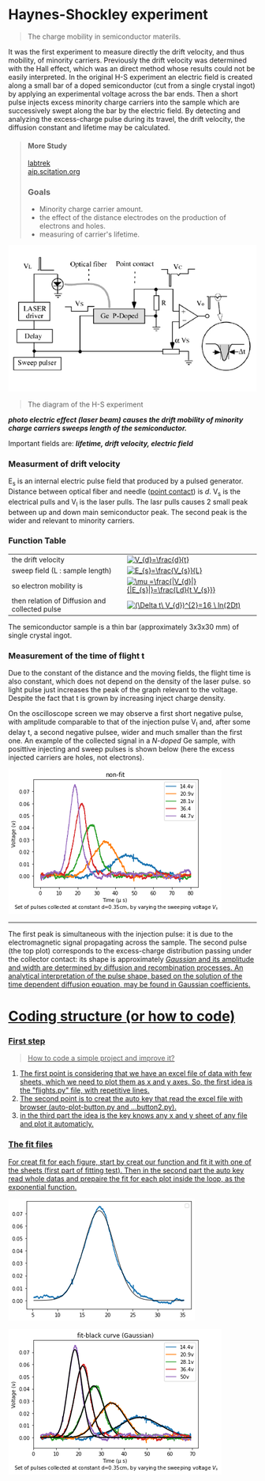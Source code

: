 # Haynes-Shockley experiment
> The charge mobility in semiconductor materils.

It was the first experiment to measure directly the drift velocity, and thus mobility, of minority carriers. Previously the drift velocity was determined with the Hall effect, which was an direct method whose results could not be easily interpreted.
In the original H-S experiment an electric field is created along a small bar of a doped semiconductor (cut from a single crystal ingot) by applying an experimental voltage across the bar ends. Then a short pulse injects excess minority charge carriers into the sample which are successively swept along the bar by the electric field. By detecting and analyzing the excess-charge pulse during its travel, the drift velocity, the diffusion constant and lifetime may be calculated.
>
>#### More Study
><a href="https://www.labtrek.it/haynes-shockley-experiment/">labtrek</a><br>
><a href="https://aip.scitation.org/doi/pdf/10.1063/1.334081">aip.scitation.org
></a>
>### Goals
>- Minority charge carrier amount.
>- the effect of the distance electrodes on the production of electrons and 
>holes.
>- measuring of carrier's lifetime.

![config](./images/image.jpg)
>The diagram of the H-S experiment


***photo electric effect (laser beam) causes the drift mobility of minority charge carriers sweeps length of the semiconductor.***

Important fields are: ***lifetime, drift velocity, electric field***

<h3>Measurment of drift velocity</h3>
<p>
  E<sub>s</sub> is an internal electric pulse field that produced by a pulsed generator. Distance between optical fiber and needle (<ins>point contact</ins>) is <em>d</em>.  V<sub>s</sub> is the electrical pulls and V<sub>l</sub> is the laser pulls. The lasr pulls causes 2 small peak between up and down main semiconductor peak. The second peak is the wider and relevant to minority carriers.
</p>

<!DOCTYPE html>
<html>
<head>
</head>
<body>
  <h3>Function Table</h3>
  <table>
    <tr>
      <td>the drift velocity</td>
      <td><a href=""https://www.codecogs.com/eqnedit.php?latex=V_{d}=\frac{d}{t}" target="_blank"><img src="https://latex.codecogs.com/gif.latex?V_{d}=\frac{d}{t}" title="V_{d}=\frac{d}{t}" /></a></td>
    </tr>
      <tr>
    <td>sweep field (L : sample length)</td>
    <td><a href="https://www.codecogs.com/eqnedit.php?latex=E_{s}=\frac{V_{s}}{L}" target="_blank"><img src="https://latex.codecogs.com/gif.latex?E_{s}=\frac{V_{s}}{L}" title="E_{s}=\frac{V_{s}}{L}" /></a></td>
  </tr>
    <tr>
        <td>so electron mobility is</td>
        <td><a href="https://www.codecogs.com/eqnedit.php?latex=\mu&space;=\frac{|V_{d}|}{|E_{s}|}=\frac{Ld}{t&space;V_{s}}" target="_blank"><img src="https://latex.codecogs.com/gif.latex?\mu&space;=\frac{|V_{d}|}{|E_{s}|}=\frac{Ld}{t&space;V_{s}}" title="\mu =\frac{|V_{d}|}{|E_{s}|}=\frac{Ld}{t V_{s}}}" /></a></td>
    </tr>
    <tr>
        <td>then relation of Diffusion and collected pulse</td>
        <td><a href="https://www.codecogs.com/eqnedit.php?latex=(\Delta&space;t\&space;V_{d})^{2}=16&space;\&space;ln(2Dt)" target="_blank"><img src="https://latex.codecogs.com/gif.latex?(\Delta&space;t\&space;V_{d})^{2}=16&space;\&space;ln(2Dt)" title="(\Delta t\ V_{d})^{2}=16 \ ln(2Dt)" /></a></td>
  </tr>
</table>
<p> The semiconductor sample is a thin bar (approximately 3x3x30 mm) of single crystal ingot.</p>

<h3>Measurement of the time of flight t</h3>
<p> Due to the constant of the distance and the moving fields, the flight time is also constant, which does not depend on the density of the laser pulse. so light pulse just increases the peak of the graph relevant to the voltage. Despite the fact that t is grown by increasing inject charge density.</p>

On the oscilloscope screen we may observe a first short negative pulse, with amplitude comparable to that of the injection pulse V<sub>I</sub> and, after some delay t, a second negative pulsee, wider and much smaller than the first one. An example of the collected signal in a <em>N-doped</em> Ge sample, with posittive injecting and sweep pulses is shown below (here the excess injected carriers are holes, not electrons). 

![config](./images/flight-peaks.png)

<hr>
The first peak is simultaneous with the injection pulse: it is due to the electromagnetic signal propagating across the sample. The second pulse (the top plot) corresponds to the excess-charge distribution passing under the collector contact: its shape is approximately <a href="https://en.wikipedia.org/wiki/Gaussian_function"><em>Gaussian</em></em> and its amplitude and width are determined by diffusion and recombination processes.
An analytical interpretation of the pulse shape, based on the solution of the time dependent diffusion equation, may be found in Gaussian coefficients. 
</body>
</html>

# Coding structure (or how to code)
### First step
> How to code a simple project and improve it?
1) The first point is considering that we have an excel file of data with few sheets, which we need to plot them as x and y axes. So, the first idea is the "flights.py" file, with repetitive lines. 
2) The second point is to creat the auto key that read the excel file with browser (auto-plot-button.py and ...button2.py).
3) in the third part the idea is the key knows any x and y sheet of any file and plot it automaticly.

### The fit files
For creat fit for each figure, start by creat our function and fit it with one of the sheets (first part of fitting test).
Then in the second part the auto key read whole datas and prepaire the fit for each plot inside the loop, as the exponential function.


![config](./images/fit-example.png)

![config](./images/peaks-and-fits.png)